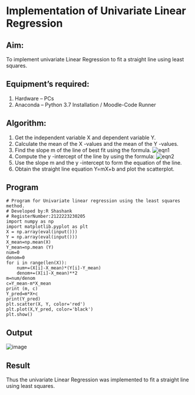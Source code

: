 # Implementation of Univariate Linear Regression
## Aim:
To implement univariate Linear Regression to fit a straight line using least squares.
## Equipment’s required:
1.	Hardware – PCs
2.	Anaconda – Python 3.7 Installation / Moodle-Code Runner
## Algorithm:
1.	Get the independent variable X and dependent variable Y.
2.	Calculate the mean of the X -values and the mean of the Y -values.
3.	Find the slope m of the line of best fit using the formula.
 ![eqn1](./eq1.jpg)
4.	Compute the y -intercept of the line by using the formula:
![eqn2](./eq2.jpg)  
5.	Use the slope m and the y -intercept to form the equation of the line.
6.	Obtain the straight line equation Y=mX+b and plot the scatterplot.
## Program
```
# Program for Univariate linear regression using the least squares method.
# Developed by:R Shashank
# RegisterNumber:2122223230205
import numpy as np
import matplotlib.pyplot as plt
X = np.array(eval(input()))
Y = np.array(eval(input()))
X_mean=np.mean(X)
Y_mean=np.mean (Y)
num=0
denom=0
for i in range(len(X)):
    num+=(X[i]-X_mean)*(Y[i]-Y_mean)
    denom+=(X[i]-X_mean)**2
m=num/denom
c=Y_mean-m*X_mean
print (m, c)
Y_pred=m*X+c
print(Y_pred)
plt.scatter(X, Y, color='red')
plt.plot(X,Y_pred, color='black')
plt.show()
```
## Output
![image](https://github.com/Shashank2006offl/Univariate-Linear-Regression/assets/147140026/a5731bd0-ea42-4ba8-a9b9-2fcbe0d6a666)

## Result
Thus the univariate Linear Regression was implemented to fit a straight line using least squares.
